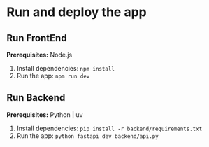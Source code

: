 # Run and deploy the app

## Run FrontEnd

**Prerequisites:** Node.js

1. Install dependencies:
   `npm install`
2. Run the app:
   `npm run dev`

## Run Backend

**Prerequisites:** Python | uv

1. Install dependencies:
   `pip install -r backend/requirements.txt`
2. Run the app:
   `python fastapi dev backend/api.py`
